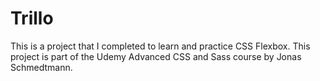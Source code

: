 # Trillo
This is a project that I completed to learn and practice CSS Flexbox. This project is part of the Udemy Advanced CSS and Sass course by Jonas Schmedtmann.
